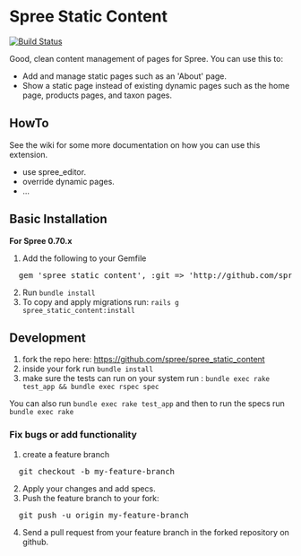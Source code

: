 # Spree Static Content

[![Build Status](https://secure.travis-ci.org/spree/spree_static_content.png?branch=1-0-stable)](http://travis-ci.org/spree/spree_static_content)

Good, clean content management of pages for Spree.  You can use this to:

- Add and manage static pages such as an 'About' page.
- Show a static page instead of existing dynamic pages such as the home page,
  products pages, and taxon pages.
  
## HowTo

See the wiki for some more documentation on how you can use this extension.

- use spree_editor.
- override dynamic pages.
- ...

## Basic Installation

**For Spree 0.70.x**

1. Add the following to your Gemfile
<pre>
  gem 'spree_static_content', :git => 'http://github.com/spree/spree_static_content', :ref => '1861f4cd08c0ffa9940f0c81e69ea29b4541dbbd'
</pre>
2. Run `bundle install`
3. To copy and apply migrations run: `rails g spree_static_content:install`

## Development

1. fork the repo here: https://github.com/spree/spree_static_content
2. inside your fork run `bundle install`
3. make sure the tests can run on your system run : `bundle exec rake test_app && bundle exec rspec spec`

You can also run `bundle exec rake test_app` and then to run the specs run `bundle exec rake`

### Fix bugs or add functionality

1. create a feature branch
<pre>
  git checkout -b my-feature-branch
</pre>
2. Apply your changes and add specs.
3. Push the feature branch to your fork:
<pre>
  git push -u origin my-feature-branch
</pre>
4. Send a pull request from your feature branch in the forked repository on github.
